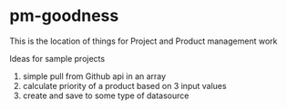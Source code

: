 # pm-goodness

This is the location of things for Project and Product management work

Ideas for sample projects
1. simple pull from Github api in an array
2. calculate priority of a product based on 3 input values
3. create and save to some type of datasource
